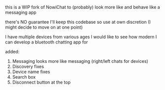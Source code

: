 this is a WIP fork of NowiChat to (probably) look more like and behave like a messaging app

there's NO guarantee I'll keep this codebase so use at own discretion (I might decide to move on at one point)

I have multiple devices from various ages I would like to see how modern I can develop a bluetooth chatting app for

added:
1. Messaging looks more like messaging (right/left chats for devices)
2. Discovery fixes
3. Device name fixes
4. Search box
5. Disconnect button at the top
